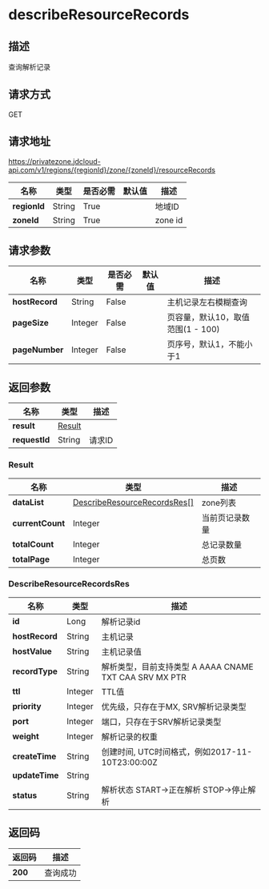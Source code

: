 # describeResourceRecords


## 描述
查询解析记录


## 请求方式
GET

## 请求地址
https://privatezone.jdcloud-api.com/v1/regions/{regionId}/zone/{zoneId}/resourceRecords

|名称|类型|是否必需|默认值|描述|
|---|---|---|---|---|
|**regionId**|String|True| |地域ID|
|**zoneId**|String|True| |zone id|

## 请求参数
|名称|类型|是否必需|默认值|描述|
|---|---|---|---|---|
|**hostRecord**|String|False| |主机记录左右模糊查询|
|**pageSize**|Integer|False| |页容量，默认10，取值范围(1 - 100)|
|**pageNumber**|Integer|False| |页序号，默认1，不能小于1|


## 返回参数
|名称|类型|描述|
|---|---|---|
|**result**|[Result](#result)| |
|**requestId**|String|请求ID|

### <div id="Result">Result</div>
|名称|类型|描述|
|---|---|---|
|**dataList**|[DescribeResourceRecordsRes[]](#describeresourcerecordsres)|zone列表|
|**currentCount**|Integer|当前页记录数量|
|**totalCount**|Integer|总记录数量|
|**totalPage**|Integer|总页数|
### <div id="DescribeResourceRecordsRes">DescribeResourceRecordsRes</div>
|名称|类型|描述|
|---|---|---|
|**id**|Long|解析记录id|
|**hostRecord**|String|主机记录|
|**hostValue**|String|主机记录值|
|**recordType**|String|解析类型，目前支持类型 A AAAA CNAME TXT CAA SRV MX PTR|
|**ttl**|Integer|TTL值|
|**priority**|Integer|优先级，只存在于MX, SRV解析记录类型|
|**port**|Integer|端口，只存在于SRV解析记录类型|
|**weight**|Integer|解析记录的权重|
|**createTime**|String|创建时间, UTC时间格式，例如2017-11-10T23:00:00Z|
|**updateTime**|String| |
|**status**|String|解析状态 START->正在解析 STOP->停止解析|

## 返回码
|返回码|描述|
|---|---|
|**200**|查询成功|
